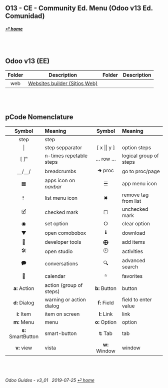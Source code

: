## O13 - CE - Community Ed. Menu (Odoo v13 Ed. Comunidad)
#### [_&#x23CE; home_](/README.md)  

<br><br>
## Odoo v13 (EE)
| Folder | Description | Folder | Description |
| :---: | --- | :---: | --- |
web | [Websites builder \(Sitios Web\)](/o13/ce/web/o13-ce-web-websites_builder_guides.md) | | |

<br><br>
## pCode Nomenclature

| Symbol | Meaning | Symbol | Meaning | 
| :---: | :--- | :---: | :--- |
| step | step | | |
| \| | step sepparator | \[ x \|\| y \] | option steps |
| \[ \]&#x207F; | n-times repetable steps | &#x2026; row &#x2026; | logical group of steps |
| &#x23BD;/&#x23BD;/ | breadcrumbs | &#x1F872; proc | go to proc/page |
| &#x25A6; | apps icon on _navbar_ | &#x2630; | app menu icon |
| &#x2807; | list menu icon | &#x2716; | remove tag from list |
| &#x1F5F9; | checked mark | &#x2610; | unchecked mark |
| &#x25C9; | set option | &#x2B58; | clear option |
| &#x25BC; | open comobobox | **&#x2B73;** | download |
| &#x1F41E; | developer tools | **&#x2A01;** | add items |
| &#x1F6E0; | open studio | &#x1F557; | activities |
| &#x1F5ED; | conversations | &#x1F50D; | advanced search |
| &#x1F4C5; | calendar | &#x2B50; | favorites |
| **a:** Action | action (group of steps) | **b:** Button | button |
| **d:** Dialog | warning or action dialog | **f:** Field | field to enter value |
| **i:** Item | item on screen | **l:** Link | link |
| **m:** Menu | menu | **o:** Option | option | 
| **s:** SmartButton | smart-button | **t:** Tab | tab | v:View |
| **v:** view | vista | **w:** Window | window |

<br><br>
###### Odoo Guides - v3_01 &nbsp; 2019-07-25  [_&#x23CE; home_](/README.md)  

